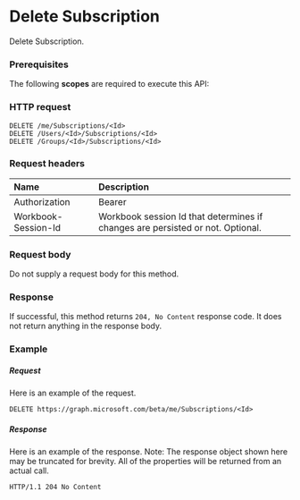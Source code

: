 # Delete Subscription

Delete Subscription.
### Prerequisites
The following **scopes** are required to execute this API: 
### HTTP request
<!-- { "blockType": "ignored" } -->
```http
DELETE /me/Subscriptions/<Id>
DELETE /Users/<Id>/Subscriptions/<Id>
DELETE /Groups/<Id>/Subscriptions/<Id>

```
### Request headers
| Name       | Description|
|:---------------|:----------|
| Authorization  | Bearer <code>|
| Workbook-Session-Id  | Workbook session Id that determines if changes are persisted or not. Optional.|

### Request body
Do not supply a request body for this method.


### Response
If successful, this method returns `204, No Content` response code. It does not return anything in the response body.

### Example
##### Request
Here is an example of the request.
<!-- {
  "blockType": "request",
  "name": "delete_subscription"
}-->
```http
DELETE https://graph.microsoft.com/beta/me/Subscriptions/<Id>
```
##### Response
Here is an example of the response. Note: The response object shown here may be truncated for brevity. All of the properties will be returned from an actual call.
<!-- {
  "blockType": "response",
  "truncated": true
} -->
```http
HTTP/1.1 204 No Content
```

<!-- uuid: 8fcb5dbc-d5aa-4681-8e31-b001d5168d79
2015-10-25 14:57:30 UTC -->
<!-- {
  "type": "#page.annotation",
  "description": "Delete Subscription",
  "keywords": "",
  "section": "documentation",
  "tocPath": ""
}-->